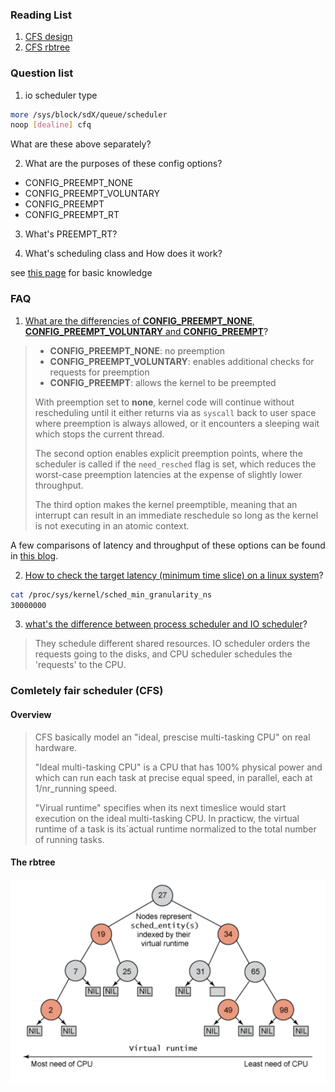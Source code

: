### Reading List

1. [CFS design](https://www.kernel.org/doc/html/latest/scheduler/sched-design-CFS.html)
2. [CFS rbtree](http://www.cs.montana.edu/~chandrima.sarkar/AdvancedOS/CSCI560_Proj_main/index.html)

### Question list

1. io scheduler type

```Bash
more /sys/block/sdX/queue/scheduler
noop [dealine] cfq
```

What are these above separately?

2. What are the  purposes of these config options?

* CONFIG_PREEMPT_NONE
* CONFIG_PREEMPT_VOLUNTARY
* CONFIG_PREEMPT
* CONFIG_PREEMPT_RT

3. What's PREEMPT_RT?

4. What's scheduling class and How does it work?

see [this page](https://developer.toradex.com/knowledge-base/real-time-linux) for basic knowledge

### FAQ

1. [What are the differencies of __CONFIG_PREEMPT_NONE__, __CONFIG_PREEMPT_VOLUNTARY__ and __CONFIG_PREEMPT__](https://www.oreilly.com/library/view/mastering-embedded-linux/9781784392536/ch14s04.html)?

> * __CONFIG_PREEMPT_NONE__: no preemption
> * __CONFIG_PREEMPT_VOLUNTARY__: enables additional checks for requests for preemption
> * __CONFIG_PREEMPT__: allows the kernel to be preempted
>
> With preemption set to __none__, kernel code will continue without rescheduling until it either returns via as `syscall` back to user space where preemption is always allowed, or it encounters a sleeping wait which stops the current thread.
>
> The second option enables explicit preemption points, where the scheduler is called if the `need_resched` flag is set, which reduces the worst-case preemption latencies at the expense of slightly lower throughput.
>
> The third option makes the kernel preemptible, meaning that an interrupt can result in an immediate reschedule so long as the kernel is not executing in an atomic context.

A few comparisons of latency and throughput of these options can be found in [this blog](https://www.codeblueprint.co.uk/2019/12/23/linux-preemption-latency-throughput.html).

2. [How to check the target latency (minimum time slice) on a linux system](https://www.kernel.org/doc/html/latest/scheduler/sched-design-CFS.html)?

```Bash
cat /proc/sys/kernel/sched_min_granularity_ns
30000000
```

3. [what's the difference between process scheduler and IO scheduler](https://unix.stackexchange.com/questions/199265/relationship-between-io-scheduler-and-cpu-process-scheduler)?

> They schedule different shared resources. IO scheduler orders the requests going to the disks, and CPU scheduler schedules the 'requests' to the CPU.

### Comletely fair scheduler (CFS)

#### Overview

> CFS basically model an "ideal, prescise multi-tasking CPU" on real hardware.
>
> "Ideal multi-tasking CPU" is a CPU that has 100% physical power and which can run each task at precise equal speed, in parallel, each at 1/nr_running speed.
>
> "Virual runtime" specifies when its next timeslice would start execution on the ideal multi-tasking CPU. In practicw, the virtual runtime of a task is its`actual runtime normalized to the total number of running tasks.

#### The rbtree

![rbtree](./figures/cfs_rbtree.png)
